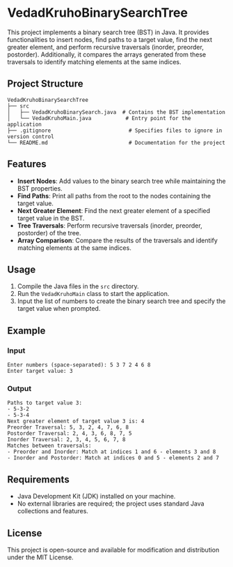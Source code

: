 # VedadKruhoBinarySearchTree

This project implements a binary search tree (BST) in Java. It provides functionalities to insert nodes, find paths to a target value, find the next greater element, and perform recursive traversals (inorder, preorder, postorder). Additionally, it compares the arrays generated from these traversals to identify matching elements at the same indices.

## Project Structure

```
VedadKruhoBinarySearchTree
├── src
│   ├── VedadKruhoBinarySearch.java  # Contains the BST implementation
│   └── VedadKruhoMain.java           # Entry point for the application
├── .gitignore                         # Specifies files to ignore in version control
└── README.md                          # Documentation for the project
```

## Features

- **Insert Nodes**: Add values to the binary search tree while maintaining the BST properties.
- **Find Paths**: Print all paths from the root to the nodes containing the target value.
- **Next Greater Element**: Find the next greater element of a specified target value in the BST.
- **Tree Traversals**: Perform recursive traversals (inorder, preorder, postorder) of the tree.
- **Array Comparison**: Compare the results of the traversals and identify matching elements at the same indices.

## Usage

1. Compile the Java files in the `src` directory.
2. Run the `VedadKruhoMain` class to start the application.
3. Input the list of numbers to create the binary search tree and specify the target value when prompted.

## Example

### Input
```
Enter numbers (space-separated): 5 3 7 2 4 6 8
Enter target value: 3
```

### Output
```
Paths to target value 3:
- 5-3-2
- 5-3-4
Next greater element of target value 3 is: 4
Preorder Traversal: 5, 3, 2, 4, 7, 6, 8
Postorder Traversal: 2, 4, 3, 6, 8, 7, 5
Inorder Traversal: 2, 3, 4, 5, 6, 7, 8
Matches between traversals:
- Preorder and Inorder: Match at indices 1 and 6 - elements 3 and 8
- Inorder and Postorder: Match at indices 0 and 5 - elements 2 and 7
```

## Requirements

- Java Development Kit (JDK) installed on your machine.
- No external libraries are required; the project uses standard Java collections and features.

## License

This project is open-source and available for modification and distribution under the MIT License.